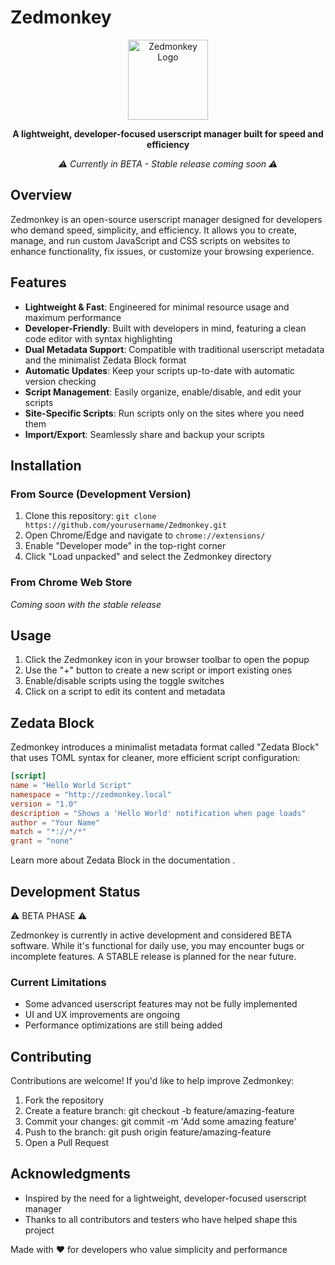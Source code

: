 # Zedmonkey

<p align="center">
  <img src="icons/icon128.png" alt="Zedmonkey Logo" width="128" height="128">
</p>

<p align="center">
  <b>A lightweight, developer-focused userscript manager built for speed and efficiency</b>
</p>

<p align="center">
  <i>⚠️ Currently in BETA - Stable release coming soon ⚠️</i>
</p>

## Overview

Zedmonkey is an open-source userscript manager designed for developers who demand speed, simplicity, and efficiency. It allows you to create, manage, and run custom JavaScript and CSS scripts on websites to enhance functionality, fix issues, or customize your browsing experience.

## Features

- **Lightweight & Fast**: Engineered for minimal resource usage and maximum performance
- **Developer-Friendly**: Built with developers in mind, featuring a clean code editor with syntax highlighting
- **Dual Metadata Support**: Compatible with traditional userscript metadata and the minimalist Zedata Block format
- **Automatic Updates**: Keep your scripts up-to-date with automatic version checking
- **Script Management**: Easily organize, enable/disable, and edit your scripts
- **Site-Specific Scripts**: Run scripts only on the sites where you need them
- **Import/Export**: Seamlessly share and backup your scripts

## Installation

### From Source (Development Version)
1. Clone this repository: `git clone https://github.com/yourusername/Zedmonkey.git`
2. Open Chrome/Edge and navigate to `chrome://extensions/`
3. Enable "Developer mode" in the top-right corner
4. Click "Load unpacked" and select the Zedmonkey directory

### From Chrome Web Store
*Coming soon with the stable release*

## Usage

1. Click the Zedmonkey icon in your browser toolbar to open the popup
2. Use the "+" button to create a new script or import existing ones
3. Enable/disable scripts using the toggle switches
4. Click on a script to edit its content and metadata

## Zedata Block

Zedmonkey introduces a minimalist metadata format called "Zedata Block" that uses TOML syntax for cleaner, more efficient script configuration:

```toml
[script]
name = "Hello World Script"
namespace = "http://zedmonkey.local"
version = "1.0"
description = "Shows a 'Hello World' notification when page loads"
author = "Your Name"
match = "*://*/*"
grant = "none"
```

Learn more about Zedata Block in the documentation .

## Development Status
⚠️ BETA PHASE ⚠️

Zedmonkey is currently in active development and considered BETA software. While it's functional for daily use, you may encounter bugs or incomplete features. A STABLE release is planned for the near future.

### Current Limitations
- Some advanced userscript features may not be fully implemented
- UI and UX improvements are ongoing
- Performance optimizations are still being added

## Contributing
Contributions are welcome! If you'd like to help improve Zedmonkey:

1. Fork the repository
2. Create a feature branch: git checkout -b feature/amazing-feature
3. Commit your changes: git commit -m 'Add some amazing feature'
4. Push to the branch: git push origin feature/amazing-feature
5. Open a Pull Request

## Acknowledgments
- Inspired by the need for a lightweight, developer-focused userscript manager
- Thanks to all contributors and testers who have helped shape this project

Made with ❤️ for developers who value simplicity and performance